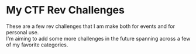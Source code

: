 # My CTF Rev Challenges
These are a few rev challenges that I am make both for events and for personal use. <br />
I'm aiming to add some more challenges in the future spanning across a few of my favorite categories.